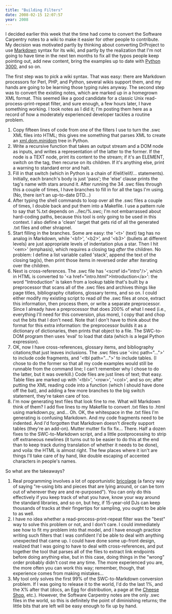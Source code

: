```yaml
---
title: "Building Filters"
date: 2008-02-15 12:07:57
year: 2008
---
```

I decided earlier this week that the time had come to convert the Software Carpentry notes to a wiki to make it easier for other people to contribute.  My decision was motivated partly by thinking about converting DrProject to use <a href="http://daringfireball.net/projects/markdown/">Markdown</a> syntax for its wiki, and partly by the realization that I'm not going to have time in the next ten months to fix all the typos people keep pointing out, add new content, bring the examples up to date with <a href="http://www.python.org/dev/peps/pep-3000/">Python 3000</a>, and so on.

The first step was to pick a wiki syntax.  That was easy: there are Markdown processors for Perl, PHP, and Python, several wikis support them, and my hands are going to be learning those typing rules anyway.  The second step was to convert the existing notes, which are marked up in a homegrown XML format.  This seemed like a good candidate for a classic Unix read-process-print-repeat filter, and sure enough, a few hours later, I have something working.  I took notes as I did it; I'm posting them here as a record of how a moderately experienced developer tackles a routine problem.
<ol>
	<li>Copy fifteen lines of code from one of the filters I use to turn the .swc XML files into HTML; this gives me something that parses XML to create an <a href="http://docs.python.org/lib/module-xml.dom.minidom.html">xml.dom.minidom</a> tree in Python.</li>
	<li>Write a recursive function that takes an output stream and a DOM node as inputs, and writes a representation of the latter to the former.  If the node is a TEXT node, print its content to the stream; if it's an ELEMENT, switch on the tag, then recurse on its children.  If it's anything else, print a warning to standard error and halt.</li>
	<li>Fill in that switch (which in Python is a chain of if/elif/elif/... statements).  Initially, each branch's body is just 'pass'; the 'else' clause prints the tag's name with stars around it.  After running the 34 .swc files through this a couple of times, I have branches to fill in for all the tags I'm using.  (No, there isn't an up-to-date DTD...)</li>
	<li>After typing the shell commands to loop over all the .swc files a couple of times, I double back and put them into a Makefile.  I use a pattern rule to say that %.txt depends on ../lec/%.swc; I'm not embarrassed about hard-coding paths, because this tool is only going to be used in this context.  I also define a 'clean' target that gets rid of all the generated .txt files and other shrapnel.</li>
	<li>Start filling in the branches.  Some are easy: the '&lt;t&gt;' (text) tag has no analog in Markdown, while '&lt;b1&gt;', '&lt;b2&gt;', and '&lt;b3&gt;' (bullets at different levels) are just appropriate levels of indentation plus a star. Then I hit '&lt;em&gt;' (emphasis), which requires a closing tag <em>after</em> the children. No problem: I define a list variable called 'stack', append the text of the closing tag(s), then print those items in reversed order after iterating over the children.</li>
	<li>Next is cross-references.  The .swc file has '&lt;scref id="intro"/&gt;', which in HTML is converted to '&lt;a href="intro.html"&gt;Introduction&lt;/a&gt;': the word "Introduction" is taken from a lookup table that's built by a preprocessor that scans all of the .swc files and archives things like page titles, bibliography citations, glossary terms, and so on. I could either modify my existing script to read <em>all</em> the .swc files at once, extract this information, then process them, or write a separate preprocessor.  Since I already have a preprocessor that does 200% of what I need (i.e., everything I'll need for this conversion, plus more), I copy that and chop out the bits that I don't need. Note that I don't have to think about the format for this extra information: the preprocessor builds it as a dictionary of dictionaries, then prints that object to a file.  The SWC-to-DOM program then uses 'eval' to load that data (which is a legal Python expression).</li>
	<li>OK, now I have cross-references, glossary items, and bibliography citations;that just leaves inclusions. The .swc files use '&lt;inc path="..."&gt;' to include code fragments, and '&lt;tbl path="..."&gt;' to include tables.  (I chose to do the former so that all my code examples would still be runnable from the command line; I can't remember why I chose to do the latter, but it was overkill.)   Code files are just lines of text; that easy.  Table files are marked up with '&lt;tbl&gt;', '&lt;row&gt;', '&lt;col&gt;', and so on; after putting the XML reading code into a function (which I should have done off the bat), and adding a few more branches to the big switch statement, they're taken care of too.</li>
	<li>I'm now generating text files that look fine to me.  What will Markdown think of them?  I add five lines to my Makefile to convert .txt files to .html using markdown.py, and... Oh.  OK, the whitespace in the .txt files I'm generating is confusing Markdown.  And my code fragments need to be indented. And I'd forgotten that Markdown doesn't directly support tables (they're an add-on).  Mutter mutter fix fix fix... There.  Half a dozen fixes to the SWC-to-Markdown script, and a little postprocessing to strip off extraneous newlines (it turns out to be easier to do this at the end than to keep track during translation of whether it needs to be done), and voila: the HTML is almost right.  The few places where it isn't are things I'll take care of by hand, like double escaping of accented characters in people's names.</li>
</ol>
So what are the takeaways?
<ol>
	<li>Real programming involves a lot of opportunistic <a href="http://en.wikipedia.org/wiki/Bricolage">bricolage</a> (a fancy way of saying "re-using bits and pieces that are lying around, or can be torn out of wherever they are and re-purposed"). You can only do this effectively if you keep track of what you have, know your way around the standard libraries, and so on, but hey, if 15-year-old DJs can keep thousands of tracks at their fingertips for sampling, you ought to be able to as well.</li>
	<li>I have no idea whether a read-process-print-repeat filter was the "best" way to solve this problem or not, and I don't care. I could immediately see how to fit my problem into that model, and I have enough practice writing such filters that I was confident I'd be able to deal with anything unexpected that came up.  I could have done some up-front design, realized that I was going to have to deal with cross-references, and put together the tool that parses all of the files to extract link endpoints before doing anything else, but in this case, doing things in the "wrong" order probably didn't cost me any time. The more experienced you are, the more often you can work this way; remember, though, that experience comes from making mistakes...</li>
	<li>My tool only solves the first 99% of the SWC-to-Markdown conversion problem. If I was going to release it to the world, I'd do the last 1%, and the X% after that (docs, an Egg for distribution, a page at the <a href="http://pypi.python.org/pypi">Cheese Shop</a>, etc.). However, the Software Carpentry notes are the only .swc files in the world, so this is definitely the point of diminishing returns; the little bits that are left will be easy enough to fix up by hand.</li>
</ol>
